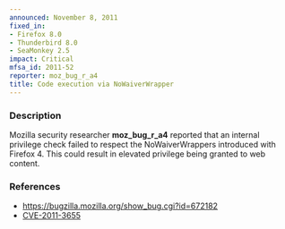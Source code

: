 ```yaml
---
announced: November 8, 2011
fixed_in:
- Firefox 8.0
- Thunderbird 8.0
- SeaMonkey 2.5
impact: Critical
mfsa_id: 2011-52
reporter: moz_bug_r_a4
title: Code execution via NoWaiverWrapper
---
```


<h3>Description</h3>

<p>Mozilla security researcher <strong>moz_bug_r_a4</strong> reported that
an internal privilege check failed to respect the NoWaiverWrappers introduced
with Firefox 4. This could result in elevated privilege being granted to web content.
</p>


<h3>References</h3>

<ul>
  <li><a href="https://bugzilla.mozilla.org/show_bug.cgi?id=674182">
      https://bugzilla.mozilla.org/show_bug.cgi?id=672182</a></li>
  <li><a href="http://cve.mitre.org/cgi-bin/cvename.cgi?name=CVE-2011-3655" class="ex-ref">CVE-2011-3655</a></li>
</ul>



